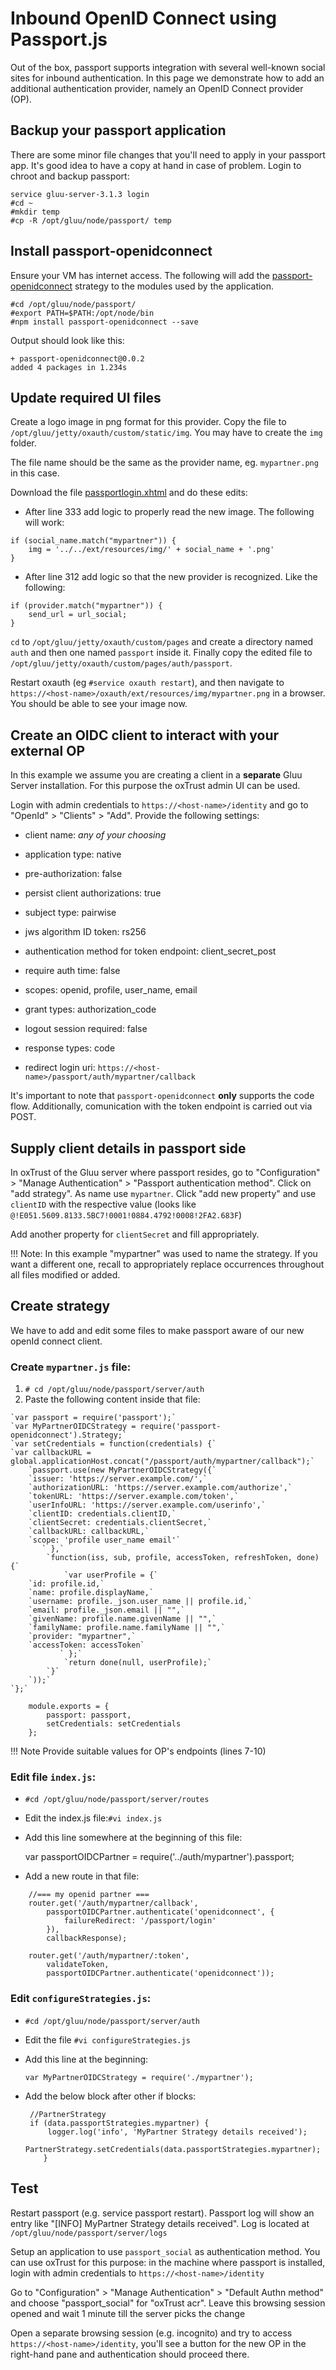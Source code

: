 # Inbound OpenID Connect using Passport.js

Out of the box, passport supports integration with several well-known social sites for inbound authentication. In this page we demonstrate how to add an additional authentication provider, namely an OpenID Connect provider (OP).

## Backup your passport application

There are some minor file changes that you'll need to apply in your passport app. It's good idea to have a copy at hand in case of problem. Login to chroot and backup passport:

```
service gluu-server-3.1.3 login
#cd ~ 
#mkdir temp
#cp -R /opt/gluu/node/passport/ temp
``` 

## Install passport-openidconnect

Ensure your VM has internet access. The following will add the [passport-openidconnect](https://github.com/jaredhanson/passport-openidconnect) strategy to the modules used by the application.

```
#cd /opt/gluu/node/passport/
#export PATH=$PATH:/opt/node/bin
#npm install passport-openidconnect --save
```

Output should look like this:
```
+ passport-openidconnect@0.0.2
added 4 packages in 1.234s
```

## Update required UI files

Create a logo image in png format for this provider. Copy the file to `/opt/gluu/jetty/oxauth/custom/static/img`. You may have to create the `img` folder. 

The file name should be the same as the provider name, eg. `mypartner.png` in this case.

Download the file [passportlogin.xhtml]() and do these edits:

- After line 333 add logic to properly read the new image. The following will work:

```
if (social_name.match("mypartner")) {
	img = '../../ext/resources/img/' + social_name + '.png'
}
```

- After line 312 add logic so that the new provider is recognized. Like the following:

```
if (provider.match("mypartner")) {
	send_url = url_social;
}
```

`cd` to `/opt/gluu/jetty/oxauth/custom/pages` and create a directory named `auth` and then one named `passport` inside it. 
Finally copy the edited file to `/opt/gluu/jetty/oxauth/custom/pages/auth/passport`.

Restart oxauth (eg `#service oxauth restart`), and then navigate to `https://<host-name>/oxauth/ext/resources/img/mypartner.png` in a browser. You should be able to see your image now.

## Create an OIDC client to interact with your external OP

In this example we assume you are creating a client in a **separate** Gluu Server installation. For this purpose the oxTrust admin UI can be used. 

Login with admin credentials to `https://<host-name>/identity` and go to "OpenId" > "Clients" > "Add". Provide the following settings:

- client name: *any of your choosing*

- application type: native

- pre-authorization: false

- persist client authorizations: true

- subject type: pairwise

- jws algorithm ID token: rs256

- authentication method for token endpoint: client_secret_post

- require auth time: false

- scopes: openid, profile, user_name, email

- grant types: authorization_code

- logout session required: false

- response types: code

- redirect login uri: `https://<host-name>/passport/auth/mypartner/callback` 


It's important to note that `passport-openidconnect` **only** supports the code flow. Additionally, comunication with the token endpoint is carried out via POST.

## Supply client details in passport side

In oxTrust of the Gluu server where passport resides, go to "Configuration" >  "Manage Authentication" > "Passport authentication method". Click on "add strategy". As name use `mypartner`. Click "add new property" and use `clientID` with the respective value (looks like `@!E051.5609.8133.5BC7!0001!0884.4792!0008!2FA2.683F`)

Add another property for `clientSecret` and fill appropriately.


!!! Note:
    In this example "mypartner" was used to name the strategy. If you want a different one, recall to appropriately replace occurrences throughout all files modified or added.
    
## Create strategy

We have to add and edit some files to make passport aware of our new openId connect client.

### Create `mypartner.js` file:

  1. `# cd /opt/gluu/node/passport/server/auth`
  1. Paste the following content inside that file:
 
    `var passport = require('passport');`  
    `var MyPartnerOIDCStrategy = require('passport-openidconnect').Strategy;`  
    `var setCredentials = function(credentials) {`  
    `var callbackURL = global.applicationHost.concat("/passport/auth/mypartner/callback");`  
        `passport.use(new MyPartnerOIDCStrategy({`  
        `issuer: 'https://server.example.com/',`  
        `authorizationURL: 'https://server.example.com/authorize',`  
    	`tokenURL: 'https://server.example.com/token',`  
    	`userInfoURL: 'https://server.example.com/userinfo',`  
    	`clientID: credentials.clientID,`  
    	`clientSecret: credentials.clientSecret,`  
      	`callbackURL: callbackURL,`  
        `scope: 'profile user_name email'`  
           ` },`  
            `function(iss, sub, profile, accessToken, refreshToken, done) {`  
                `var userProfile = {`  
        `id: profile.id,`  
        `name: profile.displayName,`  
        `username: profile._json.user_name || profile.id,`  
        `email: profile._json.email || "",`  
        `givenName: profile.name.givenName || "",`  
        `familyName: profile.name.familyName || "",`  
        `provider: "mypartner",`  
        `accessToken: accessToken`  
               ` };`  
                `return done(null, userProfile);`  
            `}`  
        `));`  
    `};`  
  
        module.exports = {  
            passport: passport,  
            setCredentials: setCredentials  
        };  
    

!!! Note
    Provide suitable values for OP's endpoints (lines 7-10)

### Edit file `index.js`:
 - `#cd /opt/gluu/node/passport/server/routes`
 - Edit the index.js file:`#vi index.js`
 - Add this line somewhere at the beginning of this file: 
  
    var passportOIDCPartner = require('../auth/mypartner').passport;   
    
 - Add a new route in that file:

```
    //=== my openid partner ===  
    router.get('/auth/mypartner/callback',  
        passportOIDCPartner.authenticate('openidconnect', {  
            failureRedirect: '/passport/login'  
        }),  
        callbackResponse);  
    
    router.get('/auth/mypartner/:token',  
        validateToken,  
        passportOIDCPartner.authenticate('openidconnect'));   
```

### Edit `configureStrategies.js`:

- `#cd /opt/gluu/node/passport/server/auth`  
- Edit the file `#vi configureStrategies.js`  
- Add this line at the beginning:  

    `var MyPartnerOIDCStrategy = require('./mypartner');`  
   
- Add the below block after other if blocks:  
  
   ` //PartnerStrategy`  
   ` if (data.passportStrategies.mypartner) {`  
   `     logger.log('info', 'MyPartner Strategy details received');`  
   `     PartnerStrategy.setCredentials(data.passportStrategies.mypartner);`  
   `     }        `  

## Test

Restart passport (e.g. service passport restart). Passport log will show an entry like "[INFO] MyPartner Strategy details received". Log is located at `/opt/gluu/node/passport/server/logs` 

Setup an application to use `passport_social` as authentication method. You can use oxTrust for this purpose: in the machine where passport is installed, login with admin credentials to `https://<host-name>/identity` 

Go to "Configuration" >  "Manage Authentication" > "Default Authn method" and choose "passport_social" for "oxTrust acr". Leave this browsing session opened and wait 1 minute till the server picks the change

Open a separate browsing session (e.g. incognito) and try to access `https://<host-name>/identity`, you'll see a button for the new OP in the right-hand pane and authentication should proceed there.
